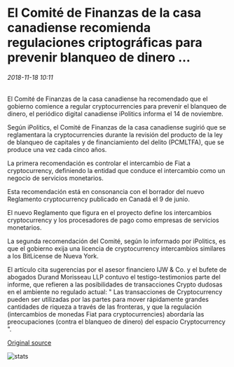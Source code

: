 # El Comité de Finanzas de la casa canadiense recomienda regulaciones criptográficas para prevenir blanqueo de dinero ...

###### 2018-11-18 10:11

El Comité de Finanzas de la casa canadiense ha recomendado que el gobierno comience a regular cryptocurrencies para prevenir el blanqueo de dinero, el periódico digital canadiense iPolitics informa el 14 de noviembre.

Según iPolitics, el Comité de Finanzas de la casa canadiense sugirió que se reglamentara la cryptocurrencies durante la revisión del producto de la ley de blanqueo de capitales y de financiamiento del delito (PCMLTFA), que se produce una vez cada cinco años.

La primera recomendación es controlar el intercambio de Fiat a cryptocurrency, definiendo la entidad que conduce el intercambio como un negocio de servicios monetarios.

Esta recomendación está en consonancia con el borrador del nuevo Reglamento cryptocurrency publicado en Canadá el 9 de junio.

El nuevo Reglamento que figura en el proyecto define los intercambios cryptocurrency y los procesadores de pago como empresas de servicios monetarios.

La segunda recomendación del Comité, según lo informado por iPolitics, es que el gobierno exija una licencia de cryptocurrency intercambios similares a los BitLicense de Nueva York.

El artículo cita sugerencias por el asesor financiero IJW & Co. y el bufete de abogados Durand Morisseau LLP contuvo el testigo-testimonios parte del informe, que refieren a las posibilidades de transacciones Crypto dudosas en el ambiente no regulado actual: " Las transacciones de Cryptocurrency pueden ser utilizadas por las partes para mover rápidamente grandes cantidades de riqueza a través de las fronteras, y que la regulación (intercambios de monedas Fiat para cryptocurrencies) abordaría las preocupaciones (contra el blanqueo de dinero) del espacio Cryptocurrency ".

[Original source](https://cointelegraph.com/news/canadian-house-finance-committee-recommends-crypto-regulation-to-prevent-money-laundering)

![stats](https://c.statcounter.com/11760860/0/a89fa40b/1/ "stats")